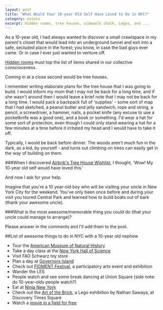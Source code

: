 ```yaml
---
layout: post
title: "What Would Your 10-year Old Self Have Loved to Do in NYC?"
category: essais
excerpt: Hidden rooms, tree houses, sidewalk chalk, Legos, and ...
---
```


As a 10-year old, I had always wanted to discover a small crawlspace in my parent's closet that would lead into an underground tunnel and exit into a safe, secluded place in the forest; you know, in case the bad guys ever came. Or in case I ever just wanted to venture off. 

[Hidden rooms](http://www.reddit.com/r/AskReddit/comments/1ywk1y/have_you_ever_found_a_secret_passage_way_or/) must top the list of items shared in our collective consciousness. 

Coming in at a close second would be tree houses.  

I remember writing elaborate plans for the tree house that I was going to build. I would inform my mom that I may not be back for a long time, and if she wasn't around then I would leave a brief note that I may not be back for a long time. I would pack a backpack full of 'supplies' - some sort of map that I had sketched, a peanut butter and jelly sandwich, rope and string, a pencil, a screwdriver, a hammer, nails, a pocket knife (any excuse to use a pocketknife was a good one), and a book or something. I'd wear a hat for some sort of protection, even though I could only stand wearing a hat for a few minutes at a time before it irritated my head and I would have to take it off. 

Typically, I would be back before dinner. The woods aren't much fun in the dark, as a kid, by yourself - and turns out climbing on trees can easily get in the way of building on them. 

###When I discovered [Airbnb's Tree House Wishlist](https://www.airbnb.com/wishlists/stay-in-a-treehouse), I thought, 'Wow! My 10-year old self would have loved this.'

And now I ask for your help. 

Imagine that you're a 10 year-old boy who will be visiting your uncle in New York City for the weekend. You've only been once before and during your visit you toured Central Park and learned how to build boats out of bark (thank your awesome uncle). 

###What is the most awesome/memorable thing you could do (that your uncle could manage to arrange)? 

Please answer in the comments and I'll add them to the post.

##List of awesome things to do in NYC with a 10-year old nephew

*  Tour the [American Museum of Natural History](http://www.amnh.org/)  
*  Take a day class at the [New York Hall of Science](http://nysci.org/events/)  
*  Visit FAO Schwarz toy store  
*  Plan a day at [Governors Island](http://govisland.com/html/home/home.shtml)  
*  Check out [FIGMENT Festival](http://www.figmentproject.org/), a participatory arts event and exhibition  
*  Wander the LES  
*  People watch and see some break dancing at Union Square (side note: do 10-year-olds people watch?)  
*  Eat at [Ninja New York](http://www.yelp.com/biz/ninja-new-york-new-york)  
*  Check out the [Art of the Brick](http://www.showclix.com/event/TheArtoftheBrick), a Lego exhibition by Nathan Sawaya, at Discovery Times Square  
* Watch a [movie in a field for free](http://www.nycgovparks.org/events/free_summer_movies)

<a href="https://plus.google.com/+VincentBarr0?rel=author"></a>